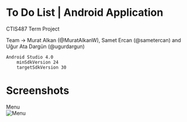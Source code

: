 # To Do List | Android Application
CTIS487 Term Project

Team -> Murat Alkan (@MuratAlkanW), Samet Ercan (@sametercan) and Uğur Ata Dargün (@ugurdargun)


    Android Studio 4.0
        minSdkVersion 24
        targetSdkVersion 30


# Screenshots
Menu </br>
![Menu](https://images2.imgbox.com/b2/95/9fw1RwHT_o.png)
